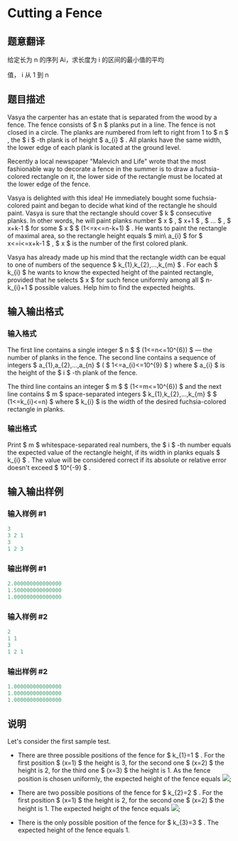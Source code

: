 # Cutting a Fence

## 题意翻译

给定长为 n 的序列 Ai，求长度为 i 的区间的最小值的平均

值， i 从 1 到 n

## 题目描述

Vasya the carpenter has an estate that is separated from the wood by a fence. The fence consists of $ n $ planks put in a line. The fence is not closed in a circle. The planks are numbered from left to right from 1 to $ n $ , the $ i $ -th plank is of height $ a_{i} $ . All planks have the same width, the lower edge of each plank is located at the ground level.

Recently a local newspaper "Malevich and Life" wrote that the most fashionable way to decorate a fence in the summer is to draw a fuchsia-colored rectangle on it, the lower side of the rectangle must be located at the lower edge of the fence.

Vasya is delighted with this idea! He immediately bought some fuchsia-colored paint and began to decide what kind of the rectangle he should paint. Vasya is sure that the rectangle should cover $ k $ consecutive planks. In other words, he will paint planks number $ x $ , $ x+1 $ , $ ... $ , $ x+k-1 $ for some $ x $ $ (1<=x<=n-k+1) $ . He wants to paint the rectangle of maximal area, so the rectangle height equals $ min\ a_{i} $ for $ x<=i<=x+k-1 $ , $ x $ is the number of the first colored plank.

Vasya has already made up his mind that the rectangle width can be equal to one of numbers of the sequence $ k_{1},k_{2},...,k_{m} $ . For each $ k_{i} $ he wants to know the expected height of the painted rectangle, provided that he selects $ x $ for such fence uniformly among all $ n-k_{i}+1 $ possible values. Help him to find the expected heights.

## 输入输出格式

### 输入格式

The first line contains a single integer $ n $ $ (1<=n<=10^{6}) $ — the number of planks in the fence. The second line contains a sequence of integers $ a_{1},a_{2},...,a_{n} $ ( $ 1<=a_{i}<=10^{9} $ ) where $ a_{i} $ is the height of the $ i $ -th plank of the fence.

The third line contains an integer $ m $ $ (1<=m<=10^{6}) $ and the next line contains $ m $ space-separated integers $ k_{1},k_{2},...,k_{m} $ $ (1<=k_{i}<=n) $ where $ k_{i} $ is the width of the desired fuchsia-colored rectangle in planks.

### 输出格式

Print $ m $ whitespace-separated real numbers, the $ i $ -th number equals the expected value of the rectangle height, if its width in planks equals $ k_{i} $ . The value will be considered correct if its absolute or relative error doesn't exceed $ 10^{-9} $ .

## 输入输出样例

### 输入样例 #1

```cpp
3
3 2 1
3
1 2 3

```
### 输出样例 #1

```cpp
2.000000000000000
1.500000000000000
1.000000000000000

```
### 输入样例 #2

```cpp
2
1 1
3
1 2 1

```
### 输出样例 #2

```cpp
1.000000000000000
1.000000000000000
1.000000000000000

```
## 说明

Let's consider the first sample test.

- There are three possible positions of the fence for $ k_{1}=1 $ . For the first position $ (x=1) $ the height is 3, for the second one $ (x=2) $ the height is 2, for the third one $ (x=3) $ the height is 1. As the fence position is chosen uniformly, the expected height of the fence equals ![](https://cdn.luogu.com.cn/upload/vjudge_pic/CF212D/600a596c50e02741a32b22d7848d1d9bd697d1fa.png);

- There are two possible positions of the fence for $ k_{2}=2 $ . For the first position $ (x=1) $ the height is 2, for the second one $ (x=2) $ the height is 1. The expected height of the fence equals ![](https://cdn.luogu.com.cn/upload/vjudge_pic/CF212D/d8c78108bbe97570655d46138ac5fa6c3f66cb3d.png);

- There is the only possible position of the fence for $ k_{3}=3 $ . The expected height of the fence equals 1.

